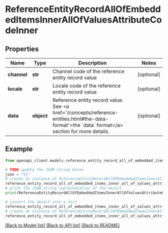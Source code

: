 # ReferenceEntityRecordAllOfEmbeddedItemsInnerAllOfValuesAttributeCodeInner


## Properties

Name | Type | Description | Notes
------------ | ------------- | ------------- | -------------
**channel** | **str** | Channel code of the reference entity record value | [optional] 
**locale** | **str** | Locale code of the reference entity record value | [optional] 
**data** | **object** | Reference entity record value. See &lt;a href&#x3D;&#39;/concepts/reference-entities.html#the-data-format&#39;&gt;the &#x60;data&#x60; format&lt;/a&gt; section for more details. | [optional] 

## Example

```python
from openapi_client.models.reference_entity_record_all_of_embedded_items_inner_all_of_values_attribute_code_inner import ReferenceEntityRecordAllOfEmbeddedItemsInnerAllOfValuesAttributeCodeInner

# TODO update the JSON string below
json = "{}"
# create an instance of ReferenceEntityRecordAllOfEmbeddedItemsInnerAllOfValuesAttributeCodeInner from a JSON string
reference_entity_record_all_of_embedded_items_inner_all_of_values_attribute_code_inner_instance = ReferenceEntityRecordAllOfEmbeddedItemsInnerAllOfValuesAttributeCodeInner.from_json(json)
# print the JSON string representation of the object
print(ReferenceEntityRecordAllOfEmbeddedItemsInnerAllOfValuesAttributeCodeInner.to_json())

# convert the object into a dict
reference_entity_record_all_of_embedded_items_inner_all_of_values_attribute_code_inner_dict = reference_entity_record_all_of_embedded_items_inner_all_of_values_attribute_code_inner_instance.to_dict()
# create an instance of ReferenceEntityRecordAllOfEmbeddedItemsInnerAllOfValuesAttributeCodeInner from a dict
reference_entity_record_all_of_embedded_items_inner_all_of_values_attribute_code_inner_from_dict = ReferenceEntityRecordAllOfEmbeddedItemsInnerAllOfValuesAttributeCodeInner.from_dict(reference_entity_record_all_of_embedded_items_inner_all_of_values_attribute_code_inner_dict)
```
[[Back to Model list]](../README.md#documentation-for-models) [[Back to API list]](../README.md#documentation-for-api-endpoints) [[Back to README]](../README.md)



